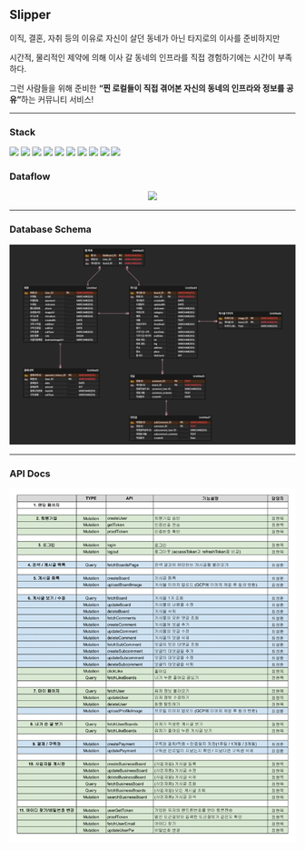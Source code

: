 
## Slipper
이직, 결혼, 자취 등의 이유로 자신이 살던 동네가 아닌 타지로의 이사를 준비하지만

시간적, 물리적인 제약에 의해 이사 갈 동네의 인프라를 직접 경험하기에는 시간이 부족하다.

그런 사람들을 위해 준비한 <b>“찐 로컬들이 직접 겪어본 자신의 동네의 인프라와 정보를 공유”</b>하는 커뮤니티 서비스!

---



### Stack
<img src="https://img.shields.io/badge/Javascript-F7DF1E?style=for-the-badge&logo=Javascript&logoColor=black"> <img src="https://img.shields.io/badge/Typescript-3178C6?style=for-the-badge&logo=Typescript&logoColor=black"> <img src="https://img.shields.io/badge/NestJS-E0234E?style=for-the-badge&logo=NestJS&logoColor=black"> <img src="https://img.shields.io/badge/GraphQL-E10098?style=for-the-badge&logo=GraphQL&logoColor=black"> <img src="https://img.shields.io/badge/Docker-2496ED?style=for-the-badge&logo=Docker&logoColor=black"> <img src="https://img.shields.io/badge/MySQL-4479A1?style=for-the-badge&logo=MySQL&logoColor=black"> <img src="https://img.shields.io/badge/ElasticSearch-005571?style=for-the-badge&logo=ElasticSearch&logoColor=black"> <img src="https://img.shields.io/badge/Logstash-005571?style=for-the-badge&logo=Logstash&logoColor=black"> <img src="https://img.shields.io/badge/Redis-DC382D?style=for-the-badge&logo=Redis&logoColor=black"> <img src="https://img.shields.io/badge/Google Cloud Platform-4285F4?style=for-the-badge&logo=Google&logoColor=black">


### Dataflow

<center>
<img src="./readme/7팀 Dataflow.png"/>
</center>

---

### Database Schema

<center>
<img src="./readme/7팀 ERD.png"/>
</center>

---

### API Docs

<center>
<img src="./readme/7팀 API Docs.png"/>
</center>

